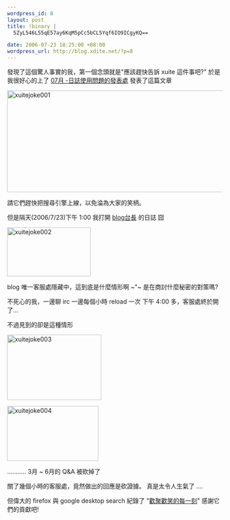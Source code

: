 ```yaml
--- 
wordpress_id: 8
layout: post
title: !binary |
  5ZyL546L55qE57ay6KqM5pCc5bCL5Yqf6IO9ICgyKQ==

date: 2006-07-23 18:25:00 +08:00
wordpress_url: http://blog.xdite.net/?p=8
---
```

發現了這個驚人事實的我，第一個念頭就是"應該趕快告訴 xuite 這件事吧?"
於是我很好心的上了 <a title="日誌使用問題的發表處" href="http://blog.xuite.net/blog/baby/7045124">07月  -日誌使用問題的發表處</a> 發表了這篇文章

<a href="http://www.flickr.com/photos/49274115@N00/196005665/" title="Photo Sharing"><img src="http://static.flickr.com/58/196005665_5cf792d763_o.jpg" alt="xuitejoke001" height="237" width="554" /></a>

請它們趕快把搜尋引擎上線，以免淪為大家的笑柄。

但是隔天(2006/7/23)下午 1:00 我打開 <a href="http://blog.xuite.net/blog/baby">blog台長</a> 的日誌 囧

<a href="http://www.flickr.com/photos/49274115@N00/196014315/" title="Photo Sharing"><img src="http://static.flickr.com/57/196014315_576df16968_o.jpg" alt="xuitejoke002" height="114" width="195" /></a>

blog 唯一客服處隱藏中，這到底是什麼情形啊 ~"~
是在商討什麼秘密的對策嗎?



不死心的我，一邊聊 irc 一邊每個小時 reload 一次
下午 4:00 多，客服處終於開了...

不過見到的卻是這種情形

<a href="http://www.flickr.com/photos/49274115@N00/196017593/" title="Photo Sharing"><img src="http://static.flickr.com/68/196017593_300a2fb7b9_o.jpg" alt="xuitejoke003" height="152" width="220" /></a>

<a href="http://www.flickr.com/photos/49274115@N00/196017596/" title="Photo Sharing"><img src="http://static.flickr.com/67/196017596_674af0c1e6_o.jpg" alt="xuitejoke004" height="128" width="213" /></a>

........... 3月 ~ 6月的 Q&amp;A 被砍掉了

關了幾個小時的客服處，竟然做出的回應是砍證據。
真是太令人生氣了 ....


但偉大的 firefox 與 google desktop search 紀錄了 "<a href="http://kydd.info/xuitebackup.zip">歡聚歡笑的每一刻</a>"
感謝它們的貢獻吧!
